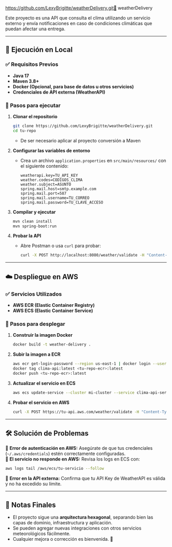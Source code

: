 https://github.com/LexyBrigitte/weatherDelivery.git📌 weatherDelivery 

Este proyecto es una API que consulta el clima utilizando un servicio externo y envía notificaciones en caso de condiciones climáticas que puedan afectar una entrega.

---

## 🚀 Ejecución en Local

### ✅ **Requisitos Previos**
- **Java 17**
- **Maven 3.8+**
- **Docker (Opcional, para base de datos u otros servicios)**
- **Credenciales de API externa (WeatherAPI)**

### 🔹 **Pasos para ejecutar**
1. **Clonar el repositorio**
   ```sh
   git clone https://github.com/LexyBrigitte/weatherDelivery.git
   cd tu-repo
   ```
	- De ser necesario aplicar al proyecto conversión a Maven
2. **Configurar las variables de entorno**
   - Crea un archivo `application.properties` en `src/main/resources/` con el siguiente contenido:
     ```properties
     weatherapi.key=TU_API_KEY
	 weather.codes=CODIGOS_CLIMA
	 weather.subject=ASUNTO
     spring.mail.host=smtp.example.com
     spring.mail.port=587
     spring.mail.username=TU_CORREO
     spring.mail.password=TU_CLAVE_ACCESO
     ```

3. **Compilar y ejecutar**
   ```sh
   mvn clean install
   mvn spring-boot:run
   ```

4. **Probar la API**
   - Abre Postman o usa `curl` para probar:
     ```sh
     curl -X POST http://localhost:8080/weather/validate -H "Content-Type: application/json" -d '{"email":"correoPrueba@example.com","latitude":4.6097,"longitude":-74.0817}'
     ```

---

## ☁️ Despliegue en AWS

### ✅ **Servicios Utilizados**
- **AWS ECR (Elastic Container Registry)**
- **AWS ECS (Elastic Container Service)**

### 🔹 **Pasos para desplegar**
1. **Construir la imagen Docker**
   ```sh
   docker build -t weather-delivery .
   ```

2. **Subir la imagen a ECR**
   ```sh
   aws ecr get-login-password --region us-east-1 | docker login --username AWS --password-stdin <tu-repo-ecr>
   docker tag clima-api:latest <tu-repo-ecr>:latest
   docker push <tu-repo-ecr>:latest
   ```

3. **Actualizar el servicio en ECS**
   ```sh
   aws ecs update-service --cluster mi-cluster --service clima-api-service --force-new-deployment
   ```

4. **Probar el servicio en AWS**
   ```sh
   curl -X POST https://tu-api.aws.com/weather/validate -H "Content-Type: application/json" -d '{"email":"test@example.com","latitude":4.6097,"longitude":-74.0817}'
   ```

---

## 🛠 **Solución de Problemas**
🔹 **Error de autenticación en AWS:** Asegúrate de que tus credenciales (`~/.aws/credentials`) estén correctamente configuradas.  
🔹 **El servicio no responde en AWS:** Revisa los logs en ECS con:
   ```sh
   aws logs tail /aws/ecs/tu-servicio --follow
   ```
🔹 **Error en la API externa:** Confirma que tu API Key de WeatherAPI es válida y no ha excedido su límite.

---

## 📌 **Notas Finales**
- El proyecto sigue una **arquitectura hexagonal**, separando bien las capas de dominio, infraestructura y aplicación.
- Se pueden agregar nuevas integraciones con otros servicios meteorológicos fácilmente.
- Cualquier mejora o corrección es bienvenida. 🚀
